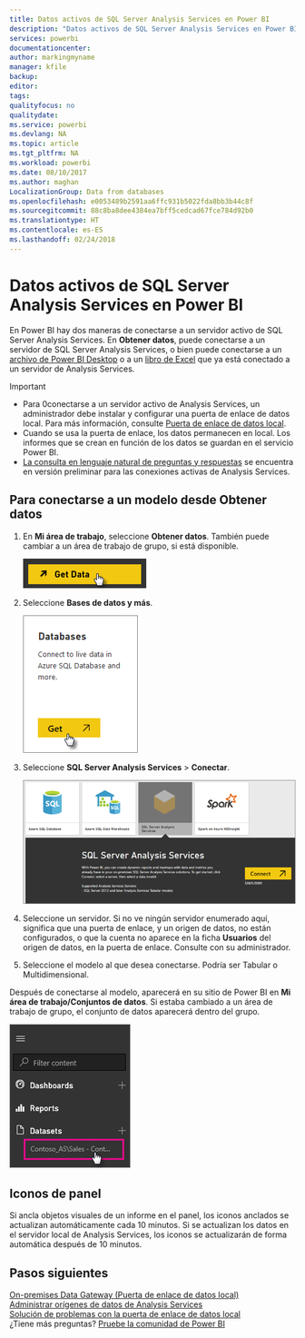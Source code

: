 ```yaml
---
title: Datos activos de SQL Server Analysis Services en Power BI
description: "Datos activos de SQL Server Analysis Services en Power BI. Esto se realiza mediante un origen de datos que se configuró para una puerta de enlace empresarial."
services: powerbi
documentationcenter: 
author: markingmyname
manager: kfile
backup: 
editor: 
tags: 
qualityfocus: no
qualitydate: 
ms.service: powerbi
ms.devlang: NA
ms.topic: article
ms.tgt_pltfrm: NA
ms.workload: powerbi
ms.date: 08/10/2017
ms.author: maghan
LocalizationGroup: Data from databases
ms.openlocfilehash: e0053489b2591aa6ffc931b5022fda8bb3b44c8f
ms.sourcegitcommit: 88c8ba8dee4384ea7bff5cedcad67fce784d92b0
ms.translationtype: HT
ms.contentlocale: es-ES
ms.lasthandoff: 02/24/2018
---
```

# <a name="sql-server-analysis-services-live-data-in-power-bi"></a>Datos activos de SQL Server Analysis Services en Power BI
En Power BI hay dos maneras de conectarse a un servidor activo de SQL Server Analysis Services. En **Obtener datos**, puede conectarse a un servidor de SQL Server Analysis Services, o bien puede conectarse a un [archivo de Power BI Desktop](service-desktop-files.md) o a un [libro de Excel](service-excel-workbook-files.md) que ya está conectado a un servidor de Analysis Services.

 >[!IMPORTANT]
 >* Para 0conectarse a un servidor activo de Analysis Services, un administrador debe instalar y configurar una puerta de enlace de datos local. Para más información, consulte [Puerta de enlace de datos local](service-gateway-onprem.md).
 >* Cuando se usa la puerta de enlace, los datos permanecen en local.  Los informes que se crean en función de los datos se guardan en el servicio Power BI. 
 >* [La consulta en lenguaje natural de preguntas y respuestas](service-q-and-a-direct-query.md) se encuentra en versión preliminar para las conexiones activas de Analysis Services.

## <a name="to-connect-to-a-model-from-get-data"></a>Para conectarse a un modelo desde Obtener datos
1. En **Mi área de trabajo**, seleccione **Obtener datos**. También puede cambiar a un área de trabajo de grupo, si está disponible.
   
   ![](media/sql-server-analysis-services-tabular-data/connecttoas_getdatabutton.png)
2. Seleccione **Bases de datos y más**.
   
   ![](media/sql-server-analysis-services-tabular-data/connecttoas_getdata_1.png)
3. Seleccione **SQL Server Analysis Services** > **Conectar**. 
   
   ![](media/sql-server-analysis-services-tabular-data/connecttoas_getdata_2.png)
4. Seleccione un servidor. Si no ve ningún servidor enumerado aquí, significa que una puerta de enlace, y un origen de datos, no están configurados, o que la cuenta no aparece en la ficha **Usuarios** del origen de datos, en la puerta de enlace. Consulte con su administrador.
5. Seleccione el modelo al que desea conectarse. Podría ser Tabular o Multidimensional.

Después de conectarse al modelo, aparecerá en su sitio de Power BI en **Mi área de trabajo/Conjuntos de datos**. Si estaba cambiado a un área de trabajo de grupo, el conjunto de datos aparecerá dentro del grupo.

![](media/sql-server-analysis-services-tabular-data/connecttoas_dataset_5.png)

## <a name="dashboard-tiles"></a>Iconos de panel
Si ancla objetos visuales de un informe en el panel, los iconos anclados se actualizan automáticamente cada 10 minutos. Si se actualizan los datos en el servidor local de Analysis Services, los iconos se actualizarán de forma automática después de 10 minutos.

## <a name="next-steps"></a>Pasos siguientes
[On-premises Data Gateway (Puerta de enlace de datos local)](service-gateway-onprem.md)  
[Administrar orígenes de datos de Analysis Services](service-gateway-enterprise-manage-ssas.md)  
[Solución de problemas con la puerta de enlace de datos local](service-gateway-onprem-tshoot.md)  
¿Tiene más preguntas? [Pruebe la comunidad de Power BI](http://community.powerbi.com/)

